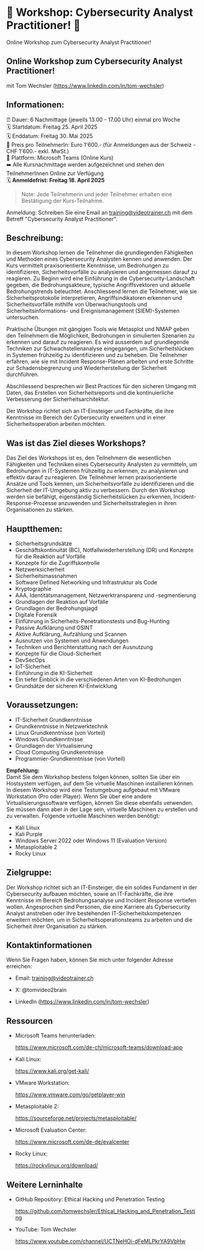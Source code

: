 # 📢  Workshop: Cybersecurity Analyst Practitioner! 📢
Online Workshop zum Cybersecurity Analyst Practitioner!

## Online Workshop zum Cybersecurity Analyst Practitioner!
mit Tom Wechsler (https://www.linkedin.com/in/tom-wechsler)

## Informationen:
⏰ Dauer: 6 Nachmittage (jeweils 13.00 - 17.00 Uhr) einmal pro Woche  
🗓️ Startdatum: Freitag 25. April 2025  
🗓️ Enddatum:  Freitag 30. Mai 2025  
💸 Preis pro TeilnehmerIn: Euro 1'600.- (für Anmeldungen aus der Schweiz - CHF 1'600.- exkl. MwSt.)  
📍 Plattform: Microsoft Teams (Online Kurs)  
➡️ Alle Kursnachmittage werden aufgezeichnet und stehen den TeilnehmerInnen Online zur Verfügung  
🗓️ **Anmeldefrist: Freitag 18. April 2025**  

> Note: Jede Teilnehmerin und jeder Teilnehmer erhalten eine Bestätigung der Kurs-Teilnahme.

Anmeldung: Schreiben Sie eine Email an training@videotrainer.ch mit dem Betreff "Cybersecurity Analyst Practitioner".  

## Beschreibung:
In diesem Workshop lernen die Teilnehmer die grundlegenden Fähigkeiten und Methoden eines Cybersecurity Analysten kennen und anwenden. Der Kurs vermittelt praxisorientierte Kenntnisse, 
um Bedrohungen zu identifizieren, Sicherheitsvorfälle zu analysieren und angemessen darauf zu reagieren. Zu Beginn wird eine Einführung in die Cybersecurity-Landschaft gegeben, 
die Bedrohungsakteure, typische Angriffsvektoren und aktuelle Bedrohungstrends beleuchtet. Anschliessend lernen die Teilnehmer, wie sie Sicherheitsprotokolle interpretieren, 
Angriffsindikatoren erkennen und Sicherheitsvorfälle mithilfe von Überwachungstools und Sicherheitsinformations- und Ereignismanagement (SIEM)-Systemen untersuchen.

Praktische Übungen mit gängigen Tools wie Metasplot und NMAP geben den Teilnehmern die Möglichkeit, Bedrohungen in simulierten Szenarien zu erkennen und darauf zu reagieren. 
Es wird ausserdem auf grundlegende Techniken zur Schwachstellenanalyse eingegangen, um Sicherheitslücken in Systemen frühzeitig zu identifizieren und zu beheben. 
Die Teilnehmer erfahren, wie sie mit Incident Response-Plänen arbeiten und erste Schritte zur Schadensbegrenzung und Wiederherstellung der Sicherheit durchführen.

Abschliessend besprechen wir Best Practices für den sicheren Umgang mit Daten, das Erstellen von Sicherheitsreports und die kontinuierliche Verbesserung der Sicherheitsarchitektur. 

Der Workshop richtet sich an IT-Einsteiger und Fachkräfte, die ihre Kenntnisse im Bereich der Cybersecurity erweitern und in einer Sicherheitsoperation arbeiten möchten. 

## Was ist das Ziel dieses Workshops?
Das Ziel des Workshops ist es, den Teilnehmern die wesentlichen Fähigkeiten und Techniken eines Cybersecurity Analysten zu vermitteln, um Bedrohungen in IT-Systemen 
frühzeitig zu erkennen, zu analysieren und effektiv darauf zu reagieren. Die Teilnehmer lernen praxisorientierte Ansätze und Tools kennen, um Sicherheitsvorfälle zu 
identifizieren und die Sicherheit der IT-Umgebung aktiv zu verbessern. Durch den Workshop werden sie befähigt, eigenständig Sicherheitslücken zu erkennen, 
Incident-Response-Prozesse anzuwenden und Sicherheitsstrategien in ihren Organisationen zu stärken.

## Hauptthemen:
- Sicherheitsgrundsätze
- Geschäftskontinuität (BC), Notfallwiederherstellung (DR) und Konzepte für die Reaktion auf Vorfälle
- Konzepte für die Zugriffskontrolle
- Netzwerksicherheit
- Sicherheitsmassnahmen
- Software Defined Networking und Infrastruktur als Code
- Kryptographie
- AAA, Identitätsmanagement, Netzwerktransparenz und -segmentierung
- Grundlagen der Reaktion auf Vorfälle
- Grundlagen der Bedrohungsjagd
- Digitale Forensik
- Einführung in Sicherheits-Penetrationstests und Bug-Hunting
- Passive Aufklärung und OSINT
- Aktive Aufklärung, Aufzählung und Scannen
- Ausnutzen von Systemen und Anwendungen
- Techniken und Berichterstattung nach der Ausnutzung
- Konzepte für die Cloud-Sicherheit
- DevSecOps
- IoT-Sicherheit
- Einführung in die KI-Sicherheit
- Ein tiefer Einblick in die verschiedenen Arten von KI-Bedrohungen
- Grundsätze der sicheren KI-Entwicklung

## Voraussetzungen:
- IT-Sicherheit Grundkenntnisse
- Grundkenntnisse in Netzwerktechnik
- Linux Grundkenntnisse (von Vorteil)
- Windows Grundkenntnisse 
- Grundlagen der Virtualisierung
- Cloud Computing Grundkenntnisse
- Programmier-Grundkenntnisse (von Vorteil)

**Empfehlung:**  
Damit Sie dem Workshop bestens folgen können, sollten Sie über ein Hostsystem verfügen, auf dem Sie virtuelle Maschinen installieren können. In diesem Workshop wird eine Testumgebung
aufgebaut mit VMware Workstation (Pro oder Player). Wenn Sie über eine andere Virtualisierungssoftware verfügen, können Sie diese ebenfalls verwenden. Sie müssen dann aber in der Lage sein, 
virtuelle Maschinen zu erstellen und zu verwalten. Folgende virtuelle Maschinen werden benötigt:

- Kali Linux
- Kali Purple
- Windows Server 2022 oder Windows 11 (Evaluation Version)
- Metasploitable 2
- Rocky Linux

## Zielgruppe:
Der Workshop richtet sich an IT-Einsteiger, die ein solides Fundament in der Cybersecurity aufbauen möchten, sowie an IT-Fachkräfte, die ihre Kenntnisse im Bereich Bedrohungsanalyse 
und Incident Response vertiefen wollen. Angesprochen sind Personen, die eine Karriere als Cybersecurity Analyst anstreben oder ihre bestehenden IT-Sicherheitskompetenzen erweitern 
möchten, um in Sicherheitsoperationsteams zu arbeiten und die Sicherheit ihrer Organisation zu stärken.

## Kontaktinformationen
Wenn Sie Fragen haben, können Sie mich unter folgender Adresse erreichen:

- Email: training@videotrainer.ch

- X: @tomvideo2brain

- LinkedIn (https://www.linkedin.com/in/tom-wechsler)

## Ressourcen
- Microsoft Teams herunterladen:

  https://www.microsoft.com/de-ch/microsoft-teams/download-app

- Kali Linux:

  https://www.kali.org/get-kali/

- VMware Workstation:

  https://www.vmware.com/go/getplayer-win

- Metasploitable 2:

  https://sourceforge.net/projects/metasploitable/

- Microsoft Evaluation Center:

  https://www.microsoft.com/de-de/evalcenter

- Rocky Linux:
    
  https://rockylinux.org/download/

## Weitere Lerninhalte
- GitHub Repository: Ethical Hacking und Penetration Testing

  https://github.com/tomwechsler/Ethical_Hacking_and_Penetration_Testing

- YouTube: Tom Wechsler
  
  https://www.youtube.com/channel/UCTNeHOi-dFeMLPkrYA9VbHw
